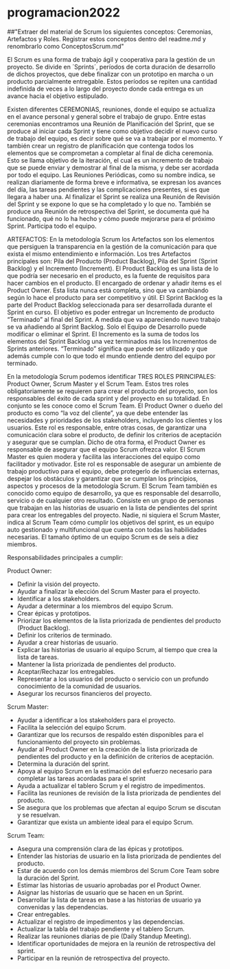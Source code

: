 # programacion2022
##"Extraer del material de Scrum los siguientes conceptos: Ceremonias, Artefactos y Roles. Registrar estos conceptos dentro del readme.md y renombrarlo como ConceptosScrum.md"

El Scrum es una forma de trabajo ágil y cooperativa para la gestión de un proyecto. Se divide en ´Sprints´, períodos de corta duración de desarrollo de dichos proyectos, que debe finalizar con un prototipo en marcha o un producto parcialmente entregable. Estos períodos se repiten una cantidad indefinida de veces a lo largo del proyecto donde cada entrega es un avance hacia el objetivo estipulado. 

Existen diferentes CEREMONIAS, reuniones, donde el equipo se actualiza en el avance personal y general sobre el trabajo de grupo. Entre estas ceremonias encontramos una Reunión de Planificación del Sprint, que se produce al iniciar cada Sprint y tiene como objetivo decidir el nuevo curso de trabajo del equipo, es decir sobre qué se va a trabajar por el momento. Y también crear un registro de planificación que contenga todos los elementos que se comprometan a completar al final de dicha ceremonia. Esto se llama objetivo de la iteración, el cual es un incremento de trabajo que se puede enviar y demostrar al final de la misma, y debe ser acordada por todo el equipo.
Las Reuniones Periódicas, como su nombre indica, se realizan diariamente de forma breve e informativa, se expresan los avances del día, las tareas pendientes y las complicaciones presentes, si es que llegara a haber una. 
Al finalizar el Sprint se realiza una Reunión de Revisión del Sprint y se expone lo que se ha completado y lo que no. 
También se produce una Reunión de retrospectiva del Sprint, se documenta qué ha funcionado, qué no lo ha hecho y cómo puede mejorarse para el próximo Sprint. Participa todo el equipo.

ARTEFACTOS:
En la metodología Scrum los Artefactos son los elementos que persiguen la transparencia en la gestión de la comunicación para que exista el mismo entendimiento e información. Los tres Artefactos principales son: Pila del Producto (Product Backlog), Pila del Sprint (Sprint Backlog) y el Incremento (Increment). 
El Product Backlog es una lista de lo que podría ser necesario en el producto, es la fuente de requisitos para hacer cambios en el producto. El encargado de ordenar y añadir ítems es el Product Owner. Esta lista nunca está completa, sino que va cambiando según lo hace el producto para ser competitivo y útil.
El Sprint Backlog es la parte del Product Backlog seleccionada para ser desarrollada durante el Sprint en curso. El objetivo es poder entregar un Incremento de producto “Terminado” al final del Sprint. A medida que va apareciendo nuevo trabajo se va añadiendo al Sprint Backlog. Solo el Equipo de Desarrollo puede modificar o eliminar el Sprint.
El Incremento es la suma de todos los elementos del Sprint Backlog una vez terminados más los Incrementos de Sprints anteriores. “Terminado” significa que puede ser utilizado y que además cumple con lo que todo el mundo entiende dentro del equipo por terminado.

En la metodología Scrum podemos identificar TRES ROLES PRINCIPALES: Product Owner, Scrum Master y el Scrum Team. Estos tres roles obligatoriamente se requieren para crear el producto del proyecto, son los responsables del éxito de cada sprint y del proyecto en su totalidad. En conjunto se les conoce como el Scrum Team.
El Product Owner o dueño del producto es como “la voz del cliente”, ya que debe entender las necesidades y prioridades de los stakeholders, incluyendo los clientes y los usuarios. Este rol es responsable, entre otras cosas, de garantizar una comunicación clara sobre el producto, de definir los criterios de aceptación y asegurar que se cumplan. Dicho de otra forma, el Product Owner es responsable de asegurar que el equipo Scrum ofrezca valor.
El Scrum Master es quien modera y facilita las interacciones del equipo como facilitador y motivador. Este rol es responsable de asegurar un ambiente de trabajo productivo para el equipo, debe protegerlo de influencias externas, despejar los obstáculos y garantizar que se cumplan los principios, aspectos y procesos de la metodología Scrum.
El Scrum Team también es conocido como equipo de desarrollo, ya que es responsable del desarrollo, servicio o de cualquier otro resultado. Consiste en un grupo de personas que trabajan en las historias de usuario en la lista de pendientes del sprint para crear los entregables del proyecto. Nadie, ni siquiera el Scrum Master, indica al Scrum Team cómo cumplir los objetivos del sprint, es un equipo auto gestionado y multifuncional que cuenta con todas las habilidades necesarias. El tamaño óptimo de un equipo Scrum es de seis a diez miembros.

Responsabilidades principales a cumplir:

Product Owner:
* Definir la visión del proyecto.
* Ayudar a finalizar la elección del Scrum Master para el proyecto.
* Identificar a los stakeholders.
* Ayudar a determinar a los miembros del equipo Scrum.
* Crear épicas y prototipos.
* Priorizar los elementos de la lista priorizada de pendientes del producto (Product Backlog).
* Definir los criterios de terminado.
* Ayudar a crear historias de usuario.
* Explicar las historias de usuario al equipo Scrum, al tiempo que crea la lista de tareas.
* Mantener la lista priorizada de pendientes del producto.
* Aceptar/Rechazar los entregables.
* Representar a los usuarios del producto o servicio con un profundo conocimiento de la comunidad de usuarios.
* Asegurar los recursos financieros del proyecto.

Scrum Master:
* Ayudar a identificar a los stakeholders para el proyecto.
* Facilita la selección del equipo Scrum.
* Garantizar que los recursos de respaldo estén disponibles para el funcionamiento del proyecto sin problemas.
* Ayudar al Product Owner en la creación de la lista priorizada de pendientes del producto y en la definición de criterios de aceptación.
* Determina la duración del sprint.
* Apoya al equipo Scrum en la estimación del esfuerzo necesario para completar las tareas acordadas para el sprint
* Ayuda a actualizar el tablero Scrum y el registro de impedimentos.
* Facilita las reuniones de revisión de la lista priorizada de pendientes del producto.
* Se asegura que los problemas que afectan al equipo Scrum se discutan y se resuelvan.
* Garantizar que exista un ambiente ideal para el equipo Scrum.

Scrum Team:
* Asegura una comprensión clara de las épicas y prototipos.
* Entender las historias de usuario en la lista priorizada de pendientes del producto.
* Estar de acuerdo con los demás miembros del Scrum Core Team sobre la duración del Sprint.
* Estimar las historias de usuario aprobadas por el Product Owner.
* Asignar las historias de usuario que se hacen en un Sprint.
* Desarrollar la lista de tareas en base a las historias de usuario ya convenidas y las dependencias.
* Crear entregables.
* Actualizar el registro de impedimentos y las dependencias.
* Actualizar la tabla del trabajo pendiente y el tablero Scrum.
* Realizar las reuniones diarias de pie (Daily Standup Meeting).
* Identificar oportunidades de mejora en la reunión de retrospectiva del sprint.
* Participar en la reunión de retrospectiva del proyecto.
